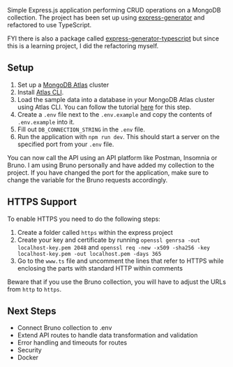 Simple Express.js application performing CRUD operations on a MongoDB collection.
The project has been set up using [express-generator](https://github.com/expressjs/generator) and refactored to use TypeScript.

FYI there is also a package called [express-generator-typescript](https://github.com/seanpmaxwell/express-generator-typescript) but since this is a learning project, I did the refactoring myself.

## Setup

1.  Set up a [MongoDB Atlas](https://www.mongodb.com/products/platform/atlas-database) cluster
2.  Install [Atlas CLI](https://www.mongodb.com/docs/atlas/cli/current/install-atlas-cli/).
3.  Load the sample data into a database in your MongoDB Atlas cluster using Atlas CLI. You can follow the tutorial [here](https://www.mongodb.com/docs/atlas/sample-data/) for this step.
4.  Create a `.env` file next to the `.env.example` and copy the contents of `.env.example` into it.
5.  Fill out `DB_CONNECTION_STRING` in the `.env` file.
6.  Run the application with `npm run dev`. This should start a server on the specified port from your `.env` file.

You can now call the API using an API platform like Postman, Insomnia or Bruno. I am using Bruno personally and have added my collection to the project. If you have changed the port for the application, make sure to change the variable for the Bruno requests accordingly.

## HTTPS Support

To enable HTTPS you need to do the following steps:

1. Create a folder called `https` within the express project
2. Create your key and certificate by running `openssl genrsa -out localhost-key.pem 2048` and `openssl req -new -x509 -sha256 -key localhost-key.pem -out localhost.pem -days 365`
3. Go to the `www.ts` file and uncomment the lines that refer to HTTPS while enclosing the parts with standard HTTP within comments

Beware that if you use the Bruno collection, you will have to adjust the URLs from `http` to `https`.

## Next Steps

- Connect Bruno collection to .env
- Extend API routes to handle data transformation and validation
- Error handling and timeouts for routes
- Security
- Docker
